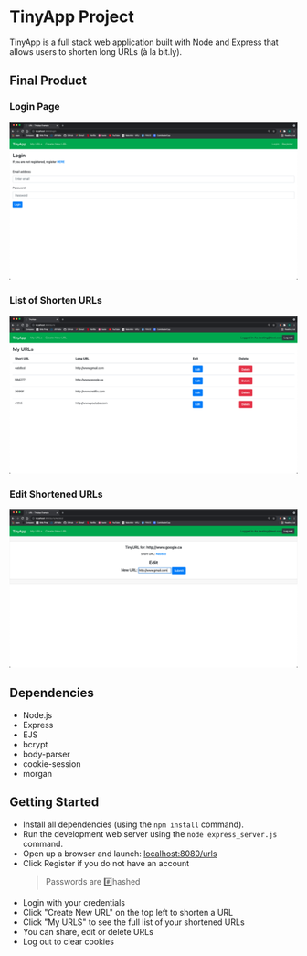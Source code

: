 # TinyApp Project

TinyApp is a full stack web application built with Node and Express that allows users to shorten long URLs (à la bit.ly).

## Final Product

### Login Page
!["Home - Login Page"](https://github.com/kolpp15/tinyapp/blob/master/docs/urls-home.png?raw=true)

### List of Shorten URLs
!["User - List of URLs"](https://github.com/kolpp15/tinyapp/blob/master/docs/urls-myUrls.png?raw=true)

### Edit Shortened URLs
!["User - Edit URL"](https://github.com/kolpp15/tinyapp/blob/master/docs/urls-edit.png?raw=true)

## Dependencies

- Node.js
- Express
- EJS
- bcrypt
- body-parser
- cookie-session
- morgan

## Getting Started

- Install all dependencies (using the `npm install` command).
- Run the development web server using the `node express_server.js` command.
- Open up a browser and launch: [localhost:8080/urls](localhost:8080/urls)
- Click Register if you do not have an account
  > Passwords are #️⃣hashed 
- Login with your credentials 
- Click "Create New URL" on the top left to shorten a URL
- Click "My URLS" to see the full list of your shortened URLs
- You can share, edit or delete URLs
- Log out to clear cookies